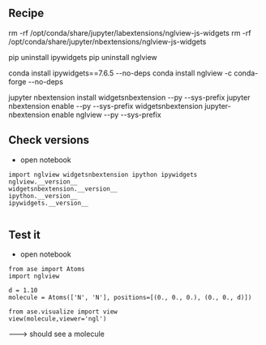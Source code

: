 ## Recipe

rm -rf /opt/conda/share/jupyter/labextensions/nglview-js-widgets
rm -rf /opt/conda/share/jupyter/nbextensions/nglview-js-widgets

pip uninstall ipywidgets
pip uninstall nglview 

conda install ipywidgets==7.6.5 --no-deps
conda install nglview -c conda-forge --no-deps  

jupyter nbextension install widgetsnbextension --py --sys-prefix 
jupyter nbextension enable --py --sys-prefix widgetsnbextension 
jupyter-nbextension enable nglview --py --sys-prefix

## Check versions

- open notebook

```
import nglview widgetsnbextension ipython ipywidgets
nglview.__version__
widgetsnbextension.__version__
ipython.__version__
ipywidgets.__version__
```

```
```

## Test it

- open notebook

```
from ase import Atoms
import nglview

d = 1.10
molecule = Atoms(['N', 'N'], positions=[(0., 0., 0.), (0., 0., d)])

from ase.visualize import view
view(molecule,viewer='ngl')
```

---> should see a molecule


